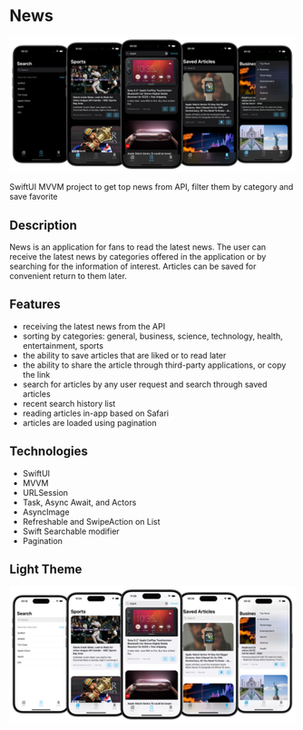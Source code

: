 # News

<img src="https://raw.githubusercontent.com/LynnVlasenko/Images/main/news_dark.png" alt="appicon"/>

SwiftUI MVVM project to get top news from API, filter them by category and save favorite

## Description

News is an application for fans to read the latest news. The user can receive the latest news by categories offered in the application or by searching for the information of interest. Articles can be saved for convenient return to them later.

## Features

- receiving the latest news from the API
- sorting by categories: general, business, science, technology, health, entertainment, sports
- the ability to save articles that are liked or to read later
- the ability to share the article through third-party applications, or copy the link
- search for articles by any user request and search through saved articles
- recent search history list
- reading articles in-app based on Safari
- articles are loaded using pagination

## Technologies

- SwiftUI
- MVVM
- URLSession
- Task, Async Await, and Actors
- AsyncImage
- Refreshable and SwipeAction on List
- Swift Searchable modifier
- Pagination

## Light Theme

<img src="https://raw.githubusercontent.com/LynnVlasenko/Images/main/news_white.png" alt="appicon"/>

